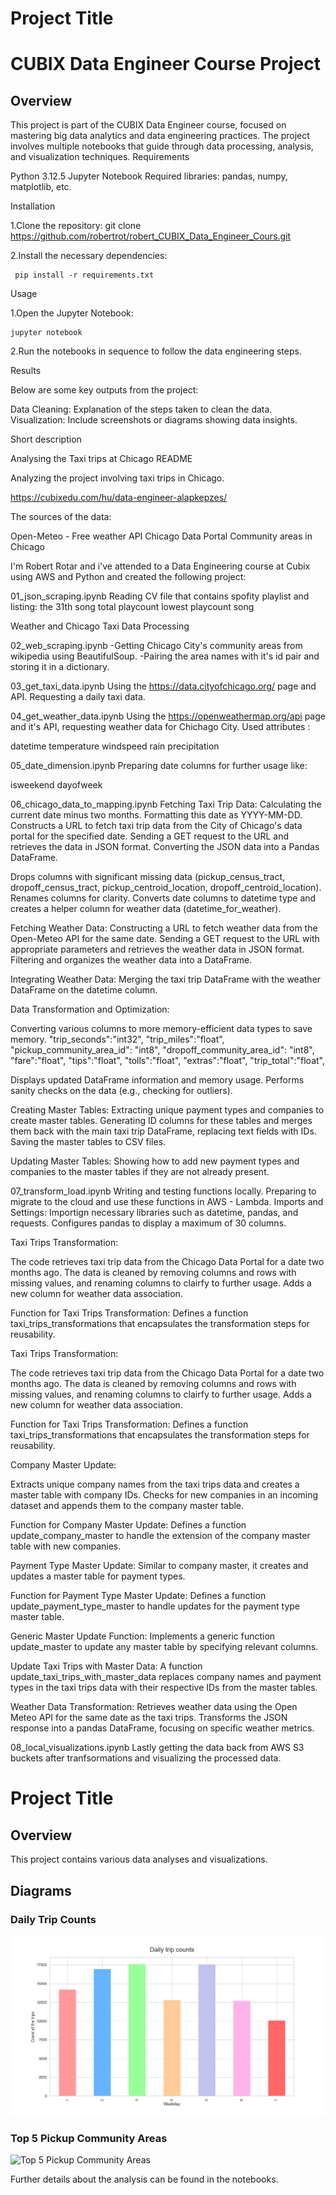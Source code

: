 # Project Title
# CUBIX Data Engineer Course Project

## Overview

This project is part of the CUBIX Data Engineer course, focused on mastering big data analytics and data engineering practices. The project involves multiple notebooks that guide through data processing, analysis, and visualization techniques.
Requirements

 Python 3.12.5
 Jupyter Notebook
 Required libraries: pandas, numpy, matplotlib, etc.

Installation


1.Clone the repository: git clone https://github.com/robertrot/robert_CUBIX_Data_Engineer_Cours.git

2.Install the necessary dependencies:

     pip install -r requirements.txt

Usage

1.Open the Jupyter Notebook: 

    jupyter notebook

2.Run the notebooks in sequence to follow the data engineering steps.

Results

 Below are some key outputs from the project:

  Data Cleaning: Explanation of the steps taken to clean the data.
  Visualization: Include screenshots or diagrams showing data insights.


Short description

Analysing the Taxi trips at Chicago
README

Analyzing the project involving taxi trips in Chicago.

https://cubixedu.com/hu/data-engineer-alapkepzes/

The sources of the data:

  Open-Meteo - Free weather API
  Chicago Data Portal
  Community areas in Chicago
  
I'm Robert Rotar and i've attended to a Data Engineering course at Cubix using AWS and Python and created the following project:

01_json_scraping.ipynb Reading CV file that contains spofity playlist and listing:
the 31th song
total playcount
lowest playcount song

Weather and Chicago Taxi Data Processing

02_web_scraping.ipynb -Getting Chicago City's community areas from wikipedia using BeautifulSoup. -Pairing the area names with it's id pair and storing it in a dictionary.

03_get_taxi_data.ipynb Using the https://data.cityofchicago.org/ page and API. Requesting a daily taxi data.

04_get_weather_data.ipynb Using the https://openweathermap.org/api page and it's API, requesting weather data for Chichago City. Used attributes :

datetime
temperature
windspeed
rain
precipitation

05_date_dimension.ipynb Preparing date columns for further usage like:

isweekend
dayofweek

06_chicago_data_to_mapping.ipynb Fetching Taxi Trip Data:
Calculating the current date minus two months. Formatting this date as YYYY-MM-DD. Constructs a URL to fetch taxi trip data from the City of Chicago's data portal for the specified date. Sending a GET request to the URL and retrieves the data in JSON format. Converting the JSON data into a Pandas DataFrame.

Drops columns with significant missing data (pickup_census_tract, dropoff_census_tract, pickup_centroid_location, dropoff_centroid_location). Renames columns for clarity. Converts date columns to datetime type and creates a helper column for weather data (datetime_for_weather).

Fetching Weather Data: Constructing a URL to fetch weather data from the Open-Meteo API for the same date. Sending a GET request to the URL with appropriate parameters and retrieves the weather data in JSON format. Filtering and organizes the weather data into a DataFrame.

Integrating Weather Data: Merging the taxi trip DataFrame with the weather DataFrame on the datetime column.

Data Transformation and Optimization:

Converting various columns to more memory-efficient data types to save memory. "trip_seconds":"int32", "trip_miles":"float", "pickup_community_area_id": "int8", "dropoff_community_area_id": "int8", "fare":"float", "tips":"float", "tolls":"float", "extras":"float", "trip_total":"float",

Displays updated DataFrame information and memory usage. Performs sanity checks on the data (e.g., checking for outliers).

Creating Master Tables: Extracting unique payment types and companies to create master tables. Generating ID columns for these tables and merges them back with the main taxi trip DataFrame, replacing text fields with IDs. Saving the master tables to CSV files.

Updating Master Tables: Showing how to add new payment types and companies to the master tables if they are not already present.

07_transform_load.ipynb Writing and testing functions locally. Preparing to migrate to the cloud and use these functions in AWS - Lambda. Imports and Settings:
Importign necessary libraries such as datetime, pandas, and requests. Configures pandas to display a maximum of 30 columns.

Taxi Trips Transformation:

The code retrieves taxi trip data from the Chicago Data Portal for a date two months ago. The data is cleaned by removing columns and rows with missing values, and renaming columns to clairfy to further usage. Adds a new column for weather data association.

Function for Taxi Trips Transformation: Defines a function taxi_trips_transformations that encapsulates the transformation steps for reusability.

Taxi Trips Transformation:

The code retrieves taxi trip data from the Chicago Data Portal for a date two months ago. The data is cleaned by removing columns and rows with missing values, and renaming columns to clairfy to further usage. Adds a new column for weather data association.

Function for Taxi Trips Transformation: Defines a function taxi_trips_transformations that encapsulates the transformation steps for reusability.

Company Master Update:

Extracts unique company names from the taxi trips data and creates a master table with company IDs. Checks for new companies in an incoming dataset and appends them to the company master table.

Function for Company Master Update: Defines a function update_company_master to handle the extension of the company master table with new companies.

Payment Type Master Update: Similar to company master, it creates and updates a master table for payment types.

Function for Payment Type Master Update: Defines a function update_payment_type_master to handle updates for the payment type master table.

Generic Master Update Function: Implements a generic function update_master to update any master table by specifying relevant columns.

Update Taxi Trips with Master Data: A function update_taxi_trips_with_master_data replaces company names and payment types in the taxi trips data with their respective IDs from the master tables.

Weather Data Transformation: Retrieves weather data using the Open Meteo API for the same date as the taxi trips. Transforms the JSON response into a pandas DataFrame, focusing on specific weather metrics.

08_local_visualizations.ipynb Lastly getting the data back from AWS S3 buckets after tranfsormations and visualizing the processed data.

# Project Title

## Overview

This project contains various data analyses and visualizations.

## Diagrams

### Daily Trip Counts

![Daily Trip Counts](https://github.com/robertrot/robert_CUBIX_Data_Engineer_Cours/blob/main/src/notebooks/plot_daily_trip_counts.png)

### Top 5 Pickup Community Areas

![Top 5 Pickup Community Areas]()
![]()

Further details about the analysis can be found in the notebooks.
